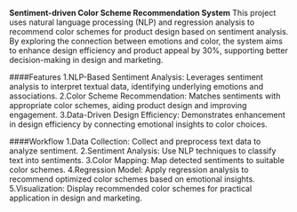 **Sentiment-driven Color Scheme Recommendation System**
This project uses natural language processing (NLP) and regression analysis to recommend color schemes for product design based on sentiment analysis. By exploring the connection between emotions and color, the system aims to enhance design efficiency and product appeal by 30%, supporting better decision-making in design and marketing.

####Features
1.NLP-Based Sentiment Analysis: Leverages sentiment analysis to interpret textual data, identifying underlying emotions and associations.
2.Color Scheme Recommendation: Matches sentiments with appropriate color schemes, aiding product design and improving engagement.
3.Data-Driven Design Efficiency: Demonstrates enhancement in design efficiency by connecting emotional insights to color choices.

####Workflow
1.Data Collection: Collect and preprocess text data to analyze sentiment.
2.Sentiment Analysis: Use NLP techniques to classify text into sentiments.
3.Color Mapping: Map detected sentiments to suitable color schemes.
4.Regression Model: Apply regression analysis to recommend optimized color schemes based on emotional insights.
5.Visualization: Display recommended color schemes for practical application in design and marketing.
